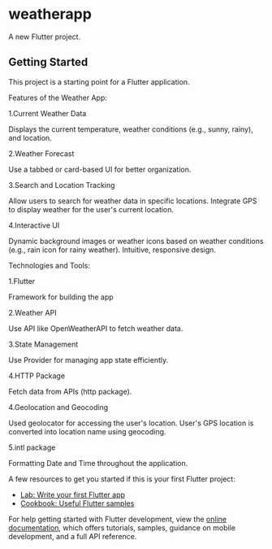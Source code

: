 # weatherapp

A new Flutter project.

## Getting Started

This project is a starting point for a Flutter application.

Features of the Weather App:

1.Current Weather Data

Displays the current temperature, weather conditions (e.g., sunny, rainy), and location.

2.Weather Forecast

Use a tabbed or card-based UI for better organization.

3.Search and Location Tracking

Allow users to search for weather data in specific locations.
Integrate GPS to display weather for the user's current location.

4.Interactive UI

Dynamic background images or weather icons based on weather conditions (e.g., rain icon for rainy weather).
Intuitive, responsive design.

Technologies and Tools:

1.Flutter

Framework for building the app 

2.Weather API

Use API like OpenWeatherAPI to fetch weather data.

3.State Management

Use Provider for managing app state efficiently.

4.HTTP Package

Fetch data from APIs (http package).

4.Geolocation and Geocoding

Used geolocator for accessing the user's location.
User's GPS location is converted into location name using geocoding.

5.intl package

Formatting Date and Time throughout the application.


A few resources to get you started if this is your first Flutter project:

- [Lab: Write your first Flutter app](https://docs.flutter.dev/get-started/codelab)
- [Cookbook: Useful Flutter samples](https://docs.flutter.dev/cookbook)

For help getting started with Flutter development, view the
[online documentation](https://docs.flutter.dev/), which offers tutorials,
samples, guidance on mobile development, and a full API reference.
